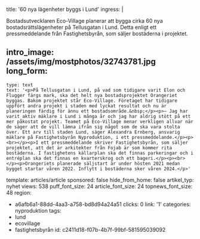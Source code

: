 title: '60 nya lägenheter byggs i Lund'
ingress: |
  <p>Bostadsutvecklaren Eco-Village planerar att bygga cirka 60 nya bostadsrättslägenheter på Tellusgatan i Lund. Detta enligt ett pressmeddelande från Fastighetsbyrån, som säljer bostäderna i projektet.
  </p>
  
intro_image: /assets/img/mostphotos/32743781.jpg
long_form:
  -
    type: text
    text: '<p>På Tellusgatan i Lund, på vad som tidigare varit Elon och Flugger färgs mark, ska det helt nya bostadsprojektet Orangeriet byggas. Bakom projektet står Eco-Village. Företaget har tidigare uppfört andra projekt i staden med lyckat resultat och nu är planeringen färdig för ännu ett bostadsområde.&nbsp;</p><p>– Jag har varit aktiv mäklare i Lund i många år och jag har aldrig stött på ett mer påkostat projekt. Teamet på Eco-Village menar verkligen allvar när de säger att de vill lämna ifrån sig något som de ska vara stolta över. Ett arv till staden Lund, säger Alexandra Ernberg, ansvarig mäklare på Fastighetsbyrån Nyproduktion, i ett pressmeddelande.</p><p><br></p><p>I ett pressmeddelande skriver Fastighetsbyrån, som säljer projektet, att det är arkitekter från Fojab är som kommer rita bostäderna. I fastighetens källarplan ska det finnas parkeringar och i entréplan ska det finnas en kvarterskrog och ett bageri.</p><p><br></p><p>Orangeriets planerade säljstart är under hösten 2021 medan bygget startar våren 2022. Inflytt i bostäderna sker våren 2024.</p>'
template: articles/article
sponsored: false
hide_from_home: false
artikel_typ: nyhet
views: 538
puff_font_size: 24
article_font_size: 24
topnews_font_size: 48
region:
  - a6afb6a1-88dd-4aa3-a758-bd8d94a24a51
clicks: 0
link: '1'
categories: nyproduktion
tags:
  - lund
  - ecovillage
  - fastighetsbyrån
id: c2411d18-f07b-4b7f-99bf-581595039092
